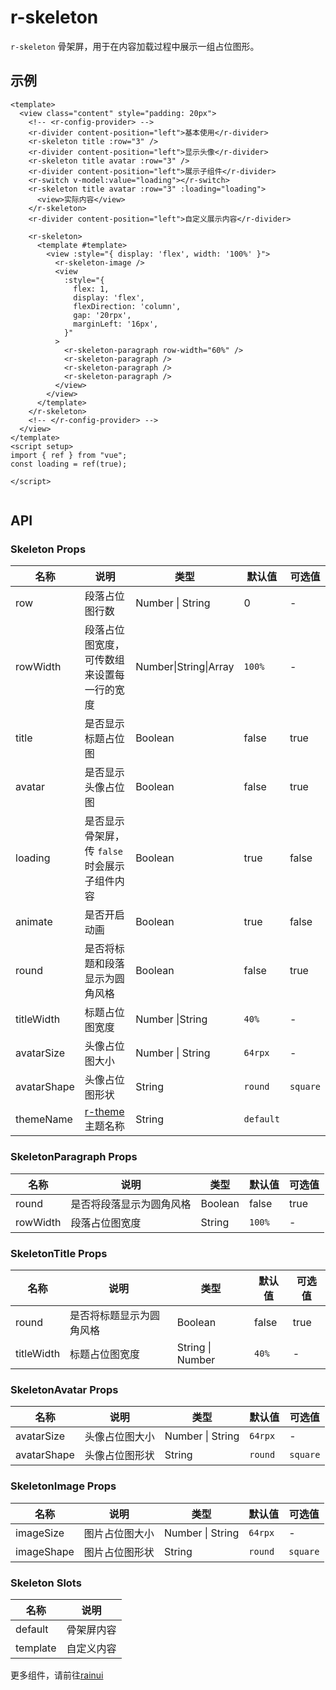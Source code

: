 # r-skeleton

`r-skeleton` 骨架屏，用于在内容加载过程中展示一组占位图形。

## 示例

```vue
<template>
  <view class="content" style="padding: 20px">
    <!-- <r-config-provider> -->
    <r-divider content-position="left">基本使用</r-divider>
    <r-skeleton title :row="3" />
    <r-divider content-position="left">显示头像</r-divider>
    <r-skeleton title avatar :row="3" />
    <r-divider content-position="left">展示子组件</r-divider>
    <r-switch v-model:value="loading"></r-switch>
    <r-skeleton title avatar :row="3" :loading="loading">
      <view>实际内容</view>
    </r-skeleton>
    <r-divider content-position="left">自定义展示内容</r-divider>

    <r-skeleton>
      <template #template>
        <view :style="{ display: 'flex', width: '100%' }">
          <r-skeleton-image />
          <view
            :style="{
              flex: 1,
              display: 'flex',
              flexDirection: 'column',
              gap: '20rpx',
              marginLeft: '16px',
            }"
          >
            <r-skeleton-paragraph row-width="60%" />
            <r-skeleton-paragraph />
            <r-skeleton-paragraph />
            <r-skeleton-paragraph />
          </view>
        </view>
      </template>
    </r-skeleton>
    <!-- </r-config-provider> -->
  </view>
</template>
<script setup>
import { ref } from "vue";
const loading = ref(true);

</script>


```

## API

### Skeleton Props

| 名称        | 说明                                                         | 类型                  | 默认值    | 可选值   |
| ----------- | ------------------------------------------------------------ | --------------------- | --------- | -------- |
| row         | 段落占位图行数                                               | Number \| String      | 0         | -        |
| rowWidth    | 段落占位图宽度，可传数组来设置每一行的宽度                   | Number\|String\|Array | `100%`    | -        |
| title       | 是否显示标题占位图                                           | Boolean               | false     | true     |
| avatar      | 是否显示头像占位图                                           | Boolean               | false     | true     |
| loading     | 是否显示骨架屏，传 `false` 时会展示子组件内容                | Boolean               | true      | false    |
| animate     | 是否开启动画                                                 | Boolean               | true      | false    |
| round       | 是否将标题和段落显示为圆角风格                               | Boolean               | false     | true     |
| titleWidth  | 标题占位图宽度                                               | Number \|String       | ``40%``   | -        |
| avatarSize  | 头像占位图大小                                               | Number  \|  String    | `64rpx`   | -        |
| avatarShape | 头像占位图形状                                               | String                | `round`   | `square` |
| themeName   | [r-theme](https://ext.dcloud.net.cn/plugin?id=18661)主题名称 | String                | `default` |          |

### SkeletonParagraph Props

| 名称     | 说明                     | 类型    | 默认值 | 可选值 |
| -------- | ------------------------ | ------- | ------ | ------ |
| round    | 是否将段落显示为圆角风格 | Boolean | false  | true   |
| rowWidth | 段落占位图宽度           | String  | `100%` | -      |

### SkeletonTitle Props

| 名称       | 说明                     | 类型             | 默认值 | 可选值 |
| ---------- | ------------------------ | ---------------- | ------ | ------ |
| round      | 是否将标题显示为圆角风格 | Boolean          | false  | true   |
| titleWidth | 标题占位图宽度           | String \| Number | `40%`  | -      |

### SkeletonAvatar Props

| 名称        | 说明           | 类型              | 默认值  | 可选值   |
| ----------- | -------------- | ----------------- | ------- | -------- |
| avatarSize  | 头像占位图大小 | Number  \| String | `64rpx` | -        |
| avatarShape | 头像占位图形状 | String            | `round` | `square` |

### SkeletonImage Props

| 名称       | 说明           | 类型              | 默认值  | 可选值   |
| ---------- | -------------- | ----------------- | ------- | -------- |
| imageSize  | 图片占位图大小 | Number  \| String | `64rpx` | -        |
| imageShape | 图片占位图形状 | String            | `round` | `square` |

### Skeleton Slots

| 名称     | 说明       |
| -------- | ---------- |
| default  | 骨架屏内容 |
| template | 自定义内容 |



更多组件，请前往[rainui](https://ext.dcloud.net.cn/plugin?id=19701)